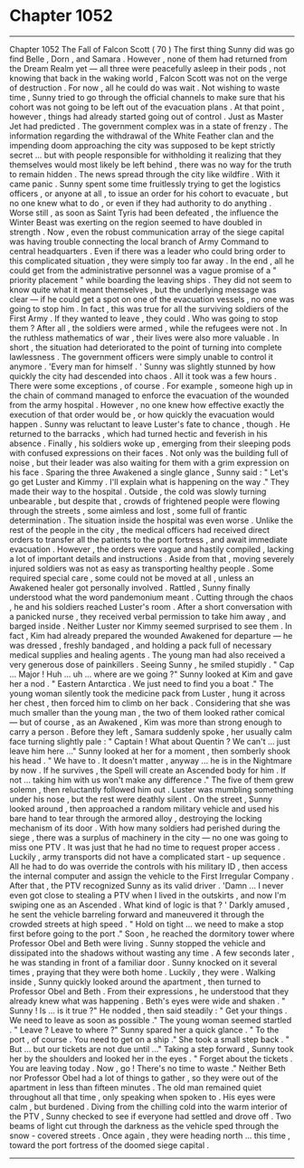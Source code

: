 
# Chapter 1052


---

Chapter 1052 The Fall of Falcon Scott ( 70 )
The first thing Sunny did was go find Belle , Dorn , and Samara . However , none of them had returned from the Dream Realm yet — all three were peacefully asleep in their pods , not knowing that back in the waking world , Falcon Scott was not on the verge of destruction . For now , all he could do was wait .
Not wishing to waste time , Sunny tried to go through the official channels to make sure that his cohort was not going to be left out of the evacuation plans . At that point , however , things had already started going out of control . Just as Master Jet had predicted .
The government complex was in a state of frenzy . The information regarding the withdrawal of the White Feather clan and the impending doom approaching the city was supposed to be kept strictly secret ... but with people responsible for withholding it realizing that they themselves would most likely be left behind , there was no way for the truth to remain hidden .
The news spread through the city like wildfire . With it came panic .
Sunny spent some time fruitlessly trying to get the logistics officers , or anyone at all , to issue an order for his cohort to evacuate , but no one knew what to do , or even if they had authority to do anything . Worse still , as soon as Saint Tyris had been defeated , the influence the Winter Beast was exerting on the region seemed to have doubled in strength .
Now , even the robust communication array of the siege capital was having trouble connecting the local branch of Army Command to central headquarters . Even if there was a leader who could bring order to this complicated situation , they were simply too far away .
In the end , all he could get from the administrative personnel was a vague promise of a " priority placement " while boarding the leaving ships . They did not seem to know quite what it meant themselves , but the underlying message was clear — if he could get a spot on one of the evacuation vessels , no one was going to stop him . In fact , this was true for all the surviving soldiers of the First Army .
If they wanted to leave , they could . Who was going to stop them ? After all , the soldiers were armed , while the refugees were not . In the ruthless mathematics of war , their lives were also more valuable .
In short , the situation had deteriorated to the point of turning into complete lawlessness . The government officers were simply unable to control it anymore .
'Every man for himself . '
Sunny was slightly stunned by how quickly the city had descended into chaos . All it took was a few hours .
There were some exceptions , of course . For example , someone high up in the chain of command managed to enforce the evacuation of the wounded from the army hospital . However , no one knew how effective exactly the execution of that order would be , or how quickly the evacuation would happen .
Sunny was reluctant to leave Luster's fate to chance , though .
He returned to the barracks , which had turned hectic and feverish in his absence . Finally , his soldiers woke up , emerging from their sleeping pods with confused expressions on their faces . Not only was the building full of noise , but their leader was also waiting for them with a grim expression on his face .
Sparing the three Awakened a single glance , Sunny said :
" Let's go get Luster and Kimmy . I'll explain what is happening on the way ."
They made their way to the hospital . Outside , the cold was slowly turning unbearable , but despite that , crowds of frightened people were flowing through the streets , some aimless and lost , some full of frantic determination .
The situation inside the hospital was even worse . Unlike the rest of the people in the city , the medical officers had received direct orders to transfer all the patients to the port fortress , and await immediate evacuation . However , the orders were vague and hastily compiled , lacking a lot of important details and instructions .
Aside from that , moving severely injured soldiers was not as easy as transporting healthy people . Some required special care , some could not be moved at all , unless an Awakened healer got personally involved .
Rattled , Sunny finally understood what the word pandemonium meant .
Cutting through the chaos , he and his soldiers reached Luster's room . After a short conversation with a panicked nurse , they received verbal permission to take him away , and barged inside .
Neither Luster nor Kimmy seemed surprised to see them . In fact , Kim had already prepared the wounded Awakened for departure — he was dressed , freshly bandaged , and holding a pack full of necessary medical supplies and healing agents .
The young man had also received a very generous dose of painkillers .
Seeing Sunny , he smiled stupidly .
" Cap ... Major ! Huh ... uh ... where are we going ?"
Sunny looked at Kim and gave her a nod .
" Eastern Antarctica . We just need to find you a boat ."
The young woman silently took the medicine pack from Luster , hung it across her chest , then forced him to climb on her back . Considering that she was much smaller than the young man , the two of them looked rather comical — but of course , as an Awakened , Kim was more than strong enough to carry a person .
Before they left , Samara suddenly spoke , her usually calm face turning slightly pale :
" Captain ! What about Quentin ? We can't ... just leave him here ..."
Sunny looked at her for a moment , then somberly shook his head .
" We have to . It doesn't matter , anyway ... he is in the Nightmare by now . If he survives , the Spell will create an Ascended body for him . If not ... taking him with us won't make any difference ."
The five of them grew solemn , then reluctantly followed him out . Luster was mumbling something under his nose , but the rest were deathly silent .
On the street , Sunny looked around , then approached a random military vehicle and used his bare hand to tear through the armored alloy , destroying the locking mechanism of its door . With how many soldiers had perished during the siege , there was a surplus of machinery in the city — no one was going to miss one PTV . It was just that he had no time to request proper access .
Luckily , army transports did not have a complicated start - up sequence . All he had to do was override the controls with his military ID , then access the internal computer and assign the vehicle to the First Irregular Company . After that , the PTV recognized Sunny as its valid driver .
'Damn ... I never even got close to stealing a PTV when I lived in the outskirts , and now I'm swiping one as an Ascended . What kind of logic is that ? '
Darkly amused , he sent the vehicle barreling forward and maneuvered it through the crowded streets at high speed .
" Hold on tight ... we need to make a stop first before going to the port ."
Soon , he reached the dormitory tower where Professor Obel and Beth were living . Sunny stopped the vehicle and dissipated into the shadows without wasting any time .
A few seconds later , he was standing in front of a familiar door . Sunny knocked on it several times , praying that they were both home .
Luckily , they were .
Walking inside , Sunny quickly looked around the apartment , then turned to Professor Obel and Beth . From their expressions , he understood that they already knew what was happening .
Beth's eyes were wide and shaken .
" Sunny ! Is ... is it true ?"
He nodded , then said steadily :
" Get your things . We need to leave as soon as possible ."
The young woman seemed startled .
" Leave ? Leave to where ?"
Sunny spared her a quick glance .
" To the port , of course . You need to get on a ship ."
She took a small step back .
" But ... but our tickets are not due until ..."
Taking a step forward , Sunny took her by the shoulders and looked her in the eyes .
" Forget about the tickets . You are leaving today . Now , go ! There's no time to waste ."
Neither Beth nor Professor Obel had a lot of things to gather , so they were out of the apartment in less than fifteen minutes . The old man remained quiet throughout all that time , only speaking when spoken to . His eyes were calm , but burdened .
Diving from the chilling cold into the warm interior of the PTV , Sunny checked to see if everyone had settled and drove off .
Two beams of light cut through the darkness as the vehicle sped through the snow - covered streets .
Once again , they were heading north ... this time , toward the port fortress of the doomed siege capital .

---

